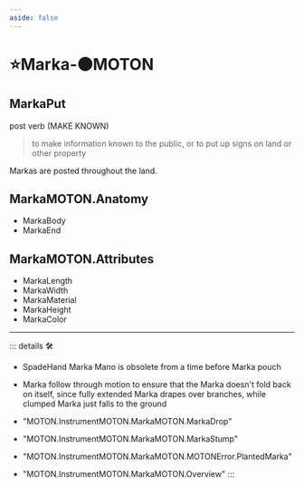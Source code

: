 ```yaml
---
aside: false
---
```

# ⭐<labor>Marka</labor>-🟠<motor>MOTON</motor>

## MarkaPut

post verb (MAKE KNOWN)

> to make information known to the public, or to put up signs on land or other property

Markas are posted throughout the land.

## MarkaMOTON.Anatomy

- MarkaBody
- MarkaEnd

## MarkaMOTON.Attributes

- MarkaLength
- MarkaWidth
- MarkaMaterial
- MarkaHeight
- MarkaColor

---

<!-- =================================================== -->
<!-- =================================================== -->
<!-- =================================================== -->
<!-- =================================================== -->
<!-- =================================================== -->
::: details 🛠

- SpadeHand Marka Mano is obsolete from a time before Marka pouch
- Marka follow through motion to ensure that the Marka doesn't fold back on itself, since fully extended Marka drapes over branches, while clumped Marka just falls to the ground

- "MOTON.InstrumentMOTON.MarkaMOTON.MarkaDrop"
- "MOTON.InstrumentMOTON.MarkaMOTON.MarkaStump"
- "MOTON.InstrumentMOTON.MarkaMOTON.MOTONError.PlantedMarka"
- "MOTON.InstrumentMOTON.MarkaMOTON.Overview"
:::
